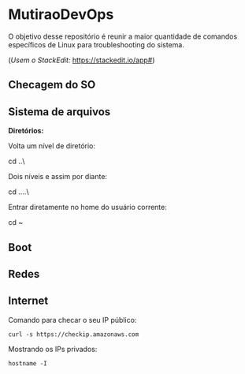 #  MutiraoDevOps

 
O objetivo desse repositório é reunir a maior quantidade de comandos específicos de Linux para troubleshooting do sistema.

  
(*Usem o StackEdit:* https://stackedit.io/app#)

  

##  Checagem do SO

  

##  Sistema de arquivos

  

**Diretórios:**

Volta um nível de diretório:

  

cd \..\

  

Dois níveis e assim por diante:

  

cd \..\..\

  

Entrar diretamente no home do usuário corrente:

  

cd ~

  

##  Boot

  

##  Redes


##  Internet


Comando para checar o seu IP público:
  
    curl -s https://checkip.amazonaws.com

  
Mostrando os IPs privados:

    hostname -I

